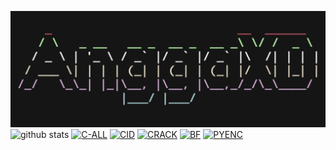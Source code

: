 ![20200808_160757](https://raw.githubusercontent.com/anggaxd/anggaxd/master/20200810_144839.jpg)
![github stats](https://github-readme-stats.vercel.app/api?username=anggaxd&show_icons=true&theme=dark)
<a href="https://github.com/anggaxd/c-all"><img title="C-ALL" src="https://github-readme-stats.vercel.app/api/pin/?username=anggaxd&repo=c-all&theme=vision-friendly-dark"></a>
<a href="https://github.com/anggaxd/cid"><img title="CID" src="https://github-readme-stats.vercel.app/api/pin/?username=anggaxd&repo=cid&theme=vision-friendly-dark"></a>
<a href="https://github.com/anggaxd/crack"><img title="CRACK" src="https://github-readme-stats.vercel.app/api/pin/?username=anggaxd&repo=crack&theme=vision-friendly-dark"></a>
<a href="https://github.com/anggaxd/bf"><img title="BF" src="https://github-readme-stats.vercel.app/api/pin/?username=anggaxd&repo=bf&theme=vision-friendly-dark"></a>
<a href="https://github.com/anggaxd/pyenc"><img title="PYENC" src="https://github-readme-stats.vercel.app/api/pin/?username=anggaxd&repo=pyenc&theme=vision-friendly-dark"></a>
